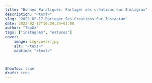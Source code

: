 ```yaml
---
title: "Bonnes Paratiques: Partager ses créations sur Instagram"
description: "<text>"
slug: "2022-02-17-Partager-Ses-Creations-Sur-Instagram"
date: 2022-02-17T10:34:34+01:00
author: "TooGz"
tags: ["instagram", "Astuces"]
cover:
    image: img/cover.jpg
    alt: "<text>"
    caption: "<text>"
    


ShowToc: true
draft: true
---
```


